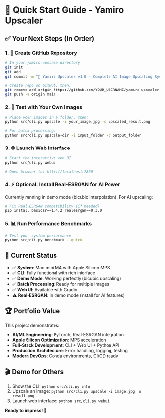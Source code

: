 # 🚀 Quick Start Guide - Yamiro Upscaler

## ✅ Your Next Steps (In Order)

### 1. 🎨 **Create GitHub Repository**
```bash
# In your yamiro-upscale directory
git init
git add .
git commit -m "🎌 Yamiro Upscaler v1.0 - Complete AI Image Upscaling System"

# Create repo on GitHub, then:
git remote add origin https://github.com/YOUR_USERNAME/yamiro-upscaler.git
git push -u origin main
```

### 2. 📸 **Test with Your Own Images**
```bash
# Place your images in a folder, then:
python src/cli.py upscale -i your_image.jpg -o upscaled_result.png

# For batch processing:
python src/cli.py upscale-dir -i input_folder -o output_folder
```

### 3. 🌐 **Launch Web Interface**
```bash
# Start the interactive web UI
python src/cli.py webui

# Open browser to: http://localhost:7860
```

### 4. ⚡ **Optional: Install Real-ESRGAN for AI Power**
Currently running in demo mode (bicubic interpolation). For AI upscaling:
```bash
# Fix Real-ESRGAN compatibility (if needed)
pip install basicsr==1.4.2 realesrgan==0.3.0
```

### 5. 📊 **Run Performance Benchmarks**
```bash
# Test your system performance
python src/cli.py benchmark --quick
```

## 🎯 **Current Status**
- ✅ **System**: Mac mini M4 with Apple Silicon MPS
- ✅ **CLI**: Fully functional with rich interface
- ✅ **Demo Mode**: Working perfectly (bicubic upscaling)
- ✅ **Batch Processing**: Ready for multiple images
- ✅ **Web UI**: Available with Gradio
- ⚠️ **Real-ESRGAN**: In demo mode (install for AI features)

## 🏆 **Portfolio Value**
This project demonstrates:
- **AI/ML Engineering**: PyTorch, Real-ESRGAN integration
- **Apple Silicon Optimization**: MPS acceleration
- **Full-Stack Development**: CLI + Web UI + Python API
- **Production Architecture**: Error handling, logging, testing
- **Modern DevOps**: Conda environments, CI/CD ready

## 🎬 **Demo for Others**
1. Show the CLI: `python src/cli.py info`
2. Upscale an image: `python src/cli.py upscale -i image.jpg -o result.png`
3. Launch web interface: `python src/cli.py webui`

**Ready to impress! 🌟**